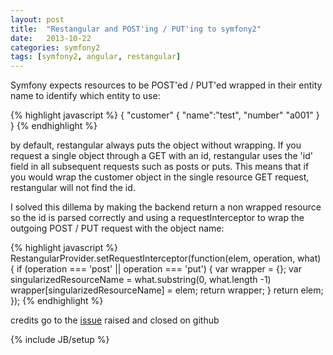 ```yaml
---
layout: post
title:  "Restangular and POST'ing / PUT'ing to symfony2"
date:   2013-10-22 
categories: symfony2
tags: [symfony2, angular, restangular]
---
```


Symfony expects resources to be POST'ed / PUT'ed wrapped in their entity name to identify which entity to use:

<!--more-->

{% highlight javascript %}
{
    "customer" {
        "name":"test",
        "number" "a001" 
    }
}
{% endhighlight %}

by default, restangular always puts the object without wrapping. If you request a single object through a GET with an id, restangular uses the 'id' field in all subsequent requests such as posts or puts. This means that if you would wrap the customer object in the single resource GET request, restangular will not find the id.

I solved this dillema by making the backend return a non wrapped resource so the id is parsed correctly and using a requestInterceptor to wrap the outgoing POST / PUT request with the object name:

{% highlight javascript %}
RestangularProvider.setRequestInterceptor(function(elem, operation, what) {
        if (operation === 'post' || operation === 'put') {
          var wrapper = {};
          var singularizedResourceName = what.substring(0, what.length -1)
          wrapper[singularizedResourceName] = elem; 
          return wrapper;
        }
        return elem;
    });
{% endhighlight %}

credits go to the [issue](https://github.com/mgonto/restangular/issues/109) raised and closed on github 

{% include JB/setup %}
